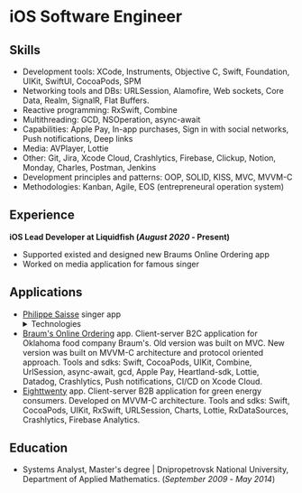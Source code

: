 # iOS Software Engineer

## Skills

- Development tools: XCode, Instruments, Objective C, Swift, Foundation, UIKit, SwiftUI, CocoaPods, SPM
- Networking tools and DBs: URLSession, Alamofire, Web sockets, Core Data, Realm, SignalR, Flat Buffers.
- Reactive programming: RxSwift, Combine
- Multithreading: GCD, NSOperation, async-await
- Capabilities: Apple Pay, In-app purchases, Sign in with social networks, Push notifications, Deep links
- Media: AVPlayer, Lottie
- Other: Git, Jira, Xcode Cloud, Crashlytics, Firebase, Clickup, Notion, Monday, Charles, Postman, Jenkins
- Development principles and patterns: OOP, SOLID, KISS, MVC, MVVM-C
- Methodologies: Kanban, Agile, EOS (entrepreneural operation system)

## Experience

**iOS Lead Developer at Liquidfish (_August 2020_ - Present)**
- Supported existed and designed new Braums Online Ordering app
- Worked on media application for famous singer

## Applications
- [Philippe Saisse](https://apps.apple.com/us/app/philippe-saisse/id6444134222) singer app
  <details>
    <summary>Technologies</summary>
    Social media applications developed with SwiftUI, Flat Buffers, AVPlayer, SPM
  </details>
- [Braum's Online Ordering](https://apps.apple.com/us/app/braums-fresh-market/id1487529137?platform=iphone) app. Client-server B2C application for Oklahoma food company Braum's. Old version was built on MVC. New version was built on MVVM-C architecture and protocol oriented approach. Tools and sdks: Swift, CocoaPods, UIKit, Combine, UrlSession, async-await, gcd, Apple Pay, Heartland-sdk, Lottie, Datadog, Crashlytics, Push notifications, CI/CD on Xcode Cloud.
- [Eighttwenty](https://apps.apple.com/us/app/eighttwenty/id1604773519) app. Client-server B2B application for green energy consumers. Developed on MVVM-C architecture. Tools and sdks: Swift, CocoaPods, UIKit, RxSwift, URLSession, Charts, Lottie, RxDataSources, Crashlytics, Firebase Analytics. 

## Education
- Systems Analyst, Master's degree | Dnipropetrovsk National University, Department of Applied Mathematics. (_September 2009_ - _May 2014_)
